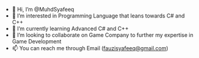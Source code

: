 - 👋 Hi, I’m @MuhdSyafeeq
- 👀 I’m interested in Programming Language that leans towards C# and C++
- 🌱 I’m currently learning Advanced C# and C++
- 💞️ I’m looking to collaborate on Game Company to further my expertise in Game Development
- 📫 You can reach me through Email (fauzisyafeeq@gmail.com)

<!---
MuhdSyafeeq/MuhdSyafeeq is a ✨ special ✨ repository because its `README.md` (this file) appears on your GitHub profile.
You can click the Preview link to take a look at your changes.
--->
